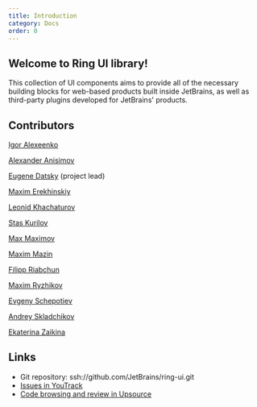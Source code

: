 ```yaml
---
title: Introduction
category: Docs
order: 0
---
```


## Welcome to Ring UI library! 

This collection of UI components aims to provide all of the necessary building 
blocks for web-based products built inside JetBrains, as well as third-party 
plugins developed for JetBrains' products.

## Contributors

[Igor Alexeenko](https://github.com/o0)

[Alexander Anisimov](https://github.com/anisimov74)

[Eugene Datsky](https://github.com/princed) (project lead)

[Maxim Erekhinskiy](https://github.com/nightflash)

[Leonid Khachaturov](https://github.com/Leonya)

[Stas Kurilov](https://github.com/kisenka)

[Max Maximov](https://github.com/maxmaximov) 

[Maxim Mazin](https://github.com/mazine)
 
[Filipp Riabchun](https://github.com/Hypnosphi)

[Maxim Ryzhikov](https://github.com/maksimr) 

[Evgeny Schepotiev](https://github.com/zeckson) 

[Andrey Skladchikov](https://github.com/huston007) 

[Ekaterina Zaikina](https://github.com/katriyna) 

## Links
 
- Git repository: ssh://github.com/JetBrains/ring-ui.git 
- [Issues in YouTrack](https://youtrack.jetbrains.com/issues/RG)
- [Code browsing and review in Upsource](https://upsource.jetbrains.com/ring-ui/view)
